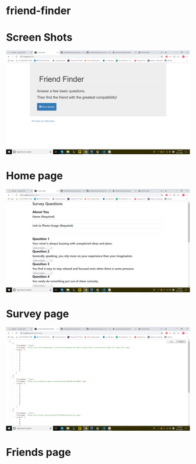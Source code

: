 # friend-finder

# Screen Shots

![Screen shot](app/public/images/home.png) 
# Home page

![Screen shot](app/public/images/survey.png) 
# Survey page

![Screen shot](app/public/images/firendsArray.png) 
# Friends page





